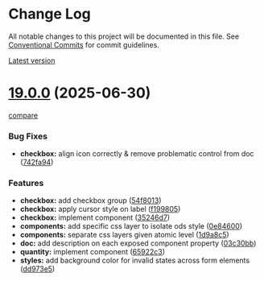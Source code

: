 # Change Log

All notable changes to this project will be documented in this file.
See [Conventional Commits](https://conventionalcommits.org) for commit guidelines.



[Latest version](https://ovh.github.io/design-system/latest/?path=/docs/design-system-changelog--page)


# [19.0.0](https://ovh.github.io/design-system/v19.0.0/?path=/docs/design-system-changelog--page) (2025-06-30)
[compare](https://github.com/ovh/design-system/compare/v18.6.3...v19.0.0)

### Bug Fixes

* **checkbox:** align icon correctly & remove problematic control from doc ([742fa94](https://github.com/ovh/design-system/commit/742fa94b2c6f75412edf4edfa06adf19d419f3a0))


### Features

* **checkbox:** add checkbox group ([54f8013](https://github.com/ovh/design-system/commit/54f80137378b76807ccf64cfac5dae6022a17814))
* **checkbox:** apply cursor style on label ([f199805](https://github.com/ovh/design-system/commit/f199805697d729a81da22eb319b37da26388ea94))
* **checkbox:** implement component ([35246d7](https://github.com/ovh/design-system/commit/35246d7dea4772a866d10cd1dbff4109a21440dd))
* **components:** add specific css layer to isolate ods style ([0e84600](https://github.com/ovh/design-system/commit/0e84600f3b546a93b1c94678a4644db0671cdbed))
* **components:** separate css layers given atomic level ([1d9a8c5](https://github.com/ovh/design-system/commit/1d9a8c5d11b9a4116a166fe3249142669db08a62))
* **doc:** add description on each exposed component property ([03c30bb](https://github.com/ovh/design-system/commit/03c30bb9e9a8ad28d56f2079419b76d066da7c92))
* **quantity:** implement component ([65922c3](https://github.com/ovh/design-system/commit/65922c30f017be880c5cb6eedf3695ec69bb2bf1))
* **styles:** add background color for invalid states across form elements ([dd973e5](https://github.com/ovh/design-system/commit/dd973e53cb7df2b73cdd34a8893baae815334c82))
